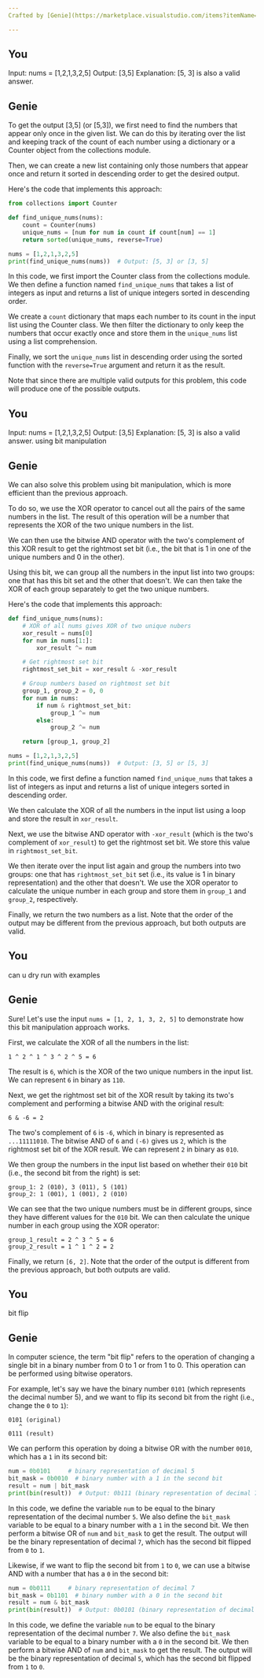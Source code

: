 ```yaml
---
Crafted by [Genie](https://marketplace.visualstudio.com/items?itemName=genieai.chatgpt-vscode)

---
```


## You

Input: nums = [1,2,1,3,2,5]
Output: [3,5]
Explanation:  [5, 3] is also a valid answer.


## Genie

To get the output [3,5] (or [5,3]), we first need to find the numbers that appear only once in the given list. We can do this by iterating over the list and keeping track of the count of each number using a dictionary or a Counter object from the collections module.

Then, we can create a new list containing only those numbers that appear once and return it sorted in descending order to get the desired output.

Here's the code that implements this approach:

```python
from collections import Counter

def find_unique_nums(nums):
    count = Counter(nums)
    unique_nums = [num for num in count if count[num] == 1]
    return sorted(unique_nums, reverse=True)

nums = [1,2,1,3,2,5]
print(find_unique_nums(nums))  # Output: [5, 3] or [3, 5]
```

In this code, we first import the Counter class from the collections module. We then define a function named `find_unique_nums` that takes a list of integers as input and returns a list of unique integers sorted in descending order.

We create a `count` dictionary that maps each number to its count in the input list using the Counter class. We then filter the dictionary to only keep the numbers that occur exactly once and store them in the `unique_nums` list using a list comprehension.

Finally, we sort the `unique_nums` list in descending order using the sorted function with the `reverse=True` argument and return it as the result.

Note that since there are multiple valid outputs for this problem, this code will produce one of the possible outputs.

## You

Input: nums = [1,2,1,3,2,5]
Output: [3,5]
Explanation:  [5, 3] is also a valid answer.
using bit manipulation

## Genie

We can also solve this problem using bit manipulation, which is more efficient than the previous approach.

To do so, we use the XOR operator to cancel out all the pairs of the same numbers in the list. The result of this operation will be a number that represents the XOR of the two unique numbers in the list.

We can then use the bitwise AND operator with the two's complement of this XOR result to get the rightmost set bit (i.e., the bit that is 1 in one of the unique numbers and 0 in the other).

Using this bit, we can group all the numbers in the input list into two groups: one that has this bit set and the other that doesn't. We can then take the XOR of each group separately to get the two unique numbers.

Here's the code that implements this approach:

```python
def find_unique_nums(nums):
    # XOR of all nums gives XOR of two unique nubers
    xor_result = nums[0]
    for num in nums[1:]:
        xor_result ^= num

    # Get rightmost set bit
    rightmost_set_bit = xor_result & -xor_result

    # Group numbers based on rightmost set bit
    group_1, group_2 = 0, 0
    for num in nums:
        if num & rightmost_set_bit:
            group_1 ^= num
        else:
            group_2 ^= num

    return [group_1, group_2]

nums = [1,2,1,3,2,5]
print(find_unique_nums(nums))  # Output: [3, 5] or [5, 3]
```

In this code, we first define a function named `find_unique_nums` that takes a list of integers as input and returns a list of unique integers sorted in descending order.

We then calculate the XOR of all the numbers in the input list using a loop and store the result in `xor_result`.

Next, we use the bitwise AND operator with `-xor_result` (which is the two's complement of `xor_result`) to get the rightmost set bit. We store this value in `rightmost_set_bit`.

We then iterate over the input list again and group the numbers into two groups: one that has `rightmost_set_bit` set (i.e., its value is 1 in binary representation) and the other that doesn't. We use the XOR operator to calculate the unique number in each group and store them in `group_1` and `group_2`, respectively.

Finally, we return the two numbers as a list. Note that the order of the output may be different from the previous approach, but both outputs are valid.

## You

can u dry run with examples

## Genie

Sure! Let's use the input `nums = [1, 2, 1, 3, 2, 5]` to demonstrate how this bit manipulation approach works.

First, we calculate the XOR of all the numbers in the list:

```
1 ^ 2 ^ 1 ^ 3 ^ 2 ^ 5 = 6
```

The result is `6`, which is the XOR of the two unique numbers in the input list. We can represent `6` in binary as `110`.

Next, we get the rightmost set bit of the XOR result by taking its two's complement and performing a bitwise AND with the original result:

```
6 & -6 = 2
```

The two's complement of `6` is `-6`, which in binary is represented as `...11111010`. The bitwise AND of `6` and `(-6)` gives us `2`, which is the rightmost set bit of the XOR result. We can represent `2` in binary as `010`.

We then group the numbers in the input list based on whether their `010` bit (i.e., the second bit from the right) is set:

```
group_1: 2 (010), 3 (011), 5 (101)
group_2: 1 (001), 1 (001), 2 (010)
```

We can see that the two unique numbers must be in different groups, since they have different values for the `010` bit. We can then calculate the unique number in each group using the XOR operator:

```
group_1_result = 2 ^ 3 ^ 5 = 6
group_2_result = 1 ^ 1 ^ 2 = 2
```

Finally, we return `[6, 2]`. Note that the order of the output is different from the previous approach, but both outputs are valid.

## You

bit flip

## Genie

In computer science, the term "bit flip" refers to the operation of changing a single bit in a binary number from 0 to 1 or from 1 to 0. This operation can be performed using bitwise operators.

For example, let's say we have the binary number `0101` (which represents the decimal number 5), and we want to flip its second bit from the right (i.e., change the `0` to `1`):

```
0101 (original)
   ^
0111 (result)
```

We can perform this operation by doing a bitwise OR with the number `0010`, which has a `1` in its second bit:

```python
num = 0b0101     # binary representation of decimal 5
bit_mask = 0b0010  # binary number with a 1 in the second bit
result = num | bit_mask
print(bin(result))  # Output: 0b111 (binary representation of decimal 7)
```

In this code, we define the variable `num` to be equal to the binary representation of the decimal number `5`. We also define the `bit_mask` variable to be equal to a binary number with a `1` in the second bit. We then perform a bitwise OR of `num` and `bit_mask` to get the result. The output will be the binary representation of decimal `7`, which has the second bit flipped from `0` to `1`.

Likewise, if we want to flip the second bit from `1` to `0`, we can use a bitwise AND with a number that has a `0` in the second bit:

```python
num = 0b0111     # binary representation of decimal 7
bit_mask = 0b1101  # binary number with a 0 in the second bit
result = num & bit_mask
print(bin(result))  # Output: 0b0101 (binary representation of decimal 5)
```

In this code, we define the variable `num` to be equal to the binary representation of the decimal number `7`. We also define the `bit_mask` variable to be equal to a binary number with a `0` in the second bit. We then perform a bitwise AND of `num` and `bit_mask` to get the result. The output will be the binary representation of decimal `5`, which has the second bit flipped from `1` to `0`.
